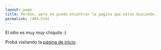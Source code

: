 ```yaml
---
layout: page
title: Perdón, pero no puedo encontrar la página que estas buscando.
permalink: /404.html
---
```


El sitio es muy muy chiquito :)

Probá visitando la [página de inicio](/).
